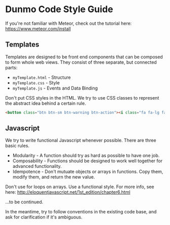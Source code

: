 # Dunmo Code Style Guide

If you're not familiar with Meteor, check out the tutorial here: https://www.meteor.com/install

## Templates

Templates are designed to be front end components that can be composed to form whole web views.
They consist of three separate, but connected parts:
- `myTemplate.html` - Structure
- `myTemplate.css`  - Style
- `myTemplate.js`   - Events and Data Binding

Don't put CSS styles in the HTML. We try to use CSS classes to represent the abstract idea behind a certain rule.
```HTML
<button class="btn btn-sm btn-warning btn-action"><i class="fa fa-lg fa-edit-o"></i></button>
```

## Javascript

We try to write functional Javascript whenever possible. There are three basic rules.
- Modularity    - A function should try as hard as possible to have one job.
- Composability - Functions should be designed to work well together for advanced functionality.
- Idempotence   - Don't mutuate objects or arrays in functions. Copy them, modify them, and return the new value.

Don't use for loops on arrays. Use a functional style. For more info, see here: http://eloquentjavascript.net/1st_edition/chapter6.html

...to be continued.

In the meantime, try to follow conventions in the existing code base, and ask for clarification if it's ambiguous.
